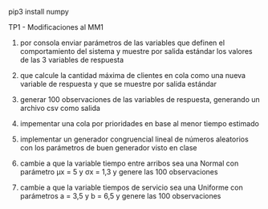 pip3 install numpy

TP1 - Modificaciones al MM1
1. por consola enviar parámetros de las variables que definen el comportamiento del sistema y muestre por salida estándar los valores de las 3 variables de respuesta
2. que calcule la cantidad máxima de clientes en cola como una nueva variable de respuesta y que se muestre por salida estándar
3. generar 100 observaciones de las variables de respuesta, generando un archivo csv como salida

4. impementar una cola por prioridades en base al menor tiempo estimado


5. implementar un generador congruencial lineal de números aleatorios con los parámetros de buen generador visto en clase
6. cambie a que la variable tiempo entre arribos sea una Normal con parámetro μx = 5 y σx = 1,3 y genere las 100 observaciones
7. cambie a que la variable tiempos de servicio sea una Uniforme con parámetros a = 3,5 y b = 6,5 y genere las 100 observaciones
